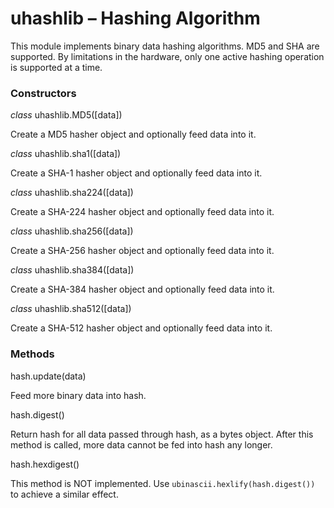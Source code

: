 # uhashlib – Hashing Algorithm
This module implements binary data hashing algorithms. MD5 and SHA are supported. By limitations in the hardware, only one active hashing operation is supported at a time.

### Constructors
<class><i>class</i> uhashlib.MD5([data])</class>

Create a MD5 hasher object and optionally feed data into it.

<class><i>class</i> uhashlib.sha1([data])</class>

Create a SHA-1 hasher object and optionally feed data into it.

<class><i>class</i> uhashlib.sha224([data])</class>

Create a SHA-224 hasher object and optionally feed data into it.

<class><i>class</i> uhashlib.sha256([data])</class>

Create a SHA-256 hasher object and optionally feed data into it.

<class><i>class</i> uhashlib.sha384([data])</class>

Create a SHA-384 hasher object and optionally feed data into it.

<class><i>class</i> uhashlib.sha512([data])</class>

Create a SHA-512 hasher object and optionally feed data into it.

### Methods
<function>hash.update(data)</function>

Feed more binary data into hash.

<function>hash.digest()</function>

Return hash for all data passed through hash, as a bytes object. After this method is called, more data cannot be fed into hash any longer.

<function>hash.hexdigest()</function>

This method is NOT implemented. Use ``ubinascii.hexlify(hash.digest())`` to achieve a similar effect.
